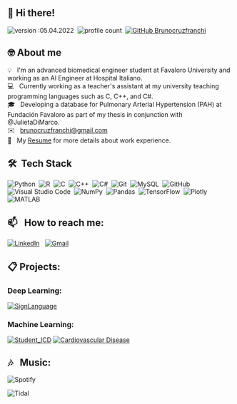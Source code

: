 ## 👋 Hi there! 
![version :05.04.2022](https://img.shields.io/badge/version-05.04.2022-informational)&nbsp;
![profile count](https://komarev.com/ghpvc/?username=brunocruzfranchi&color=blue)&nbsp;
[![GitHub Brunocruzfranchi](https://img.shields.io/github/followers/brunocruzfranchi?label=follow&style=social)](https://github.com/brunocruzfranchi)&nbsp;

## 🤓 About me

💡 &nbsp; I'm an advanced biomedical engineer student at Favaloro University and working as an AI Engineer at Hospital Italiano. \
💻 &nbsp; Currently working as a teacher's assistant at my university teaching programming languages such as C, C++, and C#.\
🎓 &nbsp; Developing a database for Pulmonary Arterial Hypertension (PAH) at Fundación Favaloro as part of my thesis in conjunction with @JulietaDiMarco.\
✉️ &nbsp; brunocruzfranchi@gmail.com \
📄 &nbsp; My [Resume]() for more details about work experience.

## 🛠 &nbsp;Tech Stack

![Python](https://img.shields.io/badge/-Python-05122A?style=flat&logo=python)&nbsp;
![R](https://img.shields.io/badge/-R-05122A?style=flat&logo=R)&nbsp;
![C](https://img.shields.io/badge/-C-05122A?style=flat&logo=C&logoColor=A8B9CC)&nbsp;
![C++](https://img.shields.io/badge/-C++-05122A?style=flat&logo=C%2B%2B&logoColor=00599C)&nbsp;
![C#](https://img.shields.io/badge/-C%23-05122A?style=flat&logo=c-sharp&logoColor=00599C)&nbsp;
![Git](https://img.shields.io/badge/-Git-05122A?style=flat&logo=git)&nbsp;
![MySQL](https://img.shields.io/badge/-MySQL-05122A?style=flat&logo=MySQL)&nbsp;
![GitHub](https://img.shields.io/badge/-GitHub-05122A?style=flat&logo=github)&nbsp;
![Visual Studio Code](https://img.shields.io/badge/-Visual%20Studio%20Code-05122A?style=flat&logo=visual-studio-code&logoColor=007ACC)&nbsp;
![NumPy](https://img.shields.io/badge/numpy%20-%23013243.svg?&style=flat&logo=numpy&logoColor=white)&nbsp;
![Pandas](https://img.shields.io/badge/pandas%20-%23150458.svg?&style=flat&logo=pandas&logoColor=white)&nbsp;
![TensorFlow](https://img.shields.io/badge/TensorFlow-%23FF6F00.svg?&style=flat&logo=TensorFlow&logoColor=white)&nbsp;
![Plotly](https://img.shields.io/badge/Plotly-%233F4F75.svg?&style=flat&logo=Plotly&logoColor=white)&nbsp;
![MATLAB](https://www.mathworks.com/matlabcentral/images/matlab-file-exchange.svg)&nbsp;

## 📫 &nbsp; How to reach me:

<a href="https://www.linkedin.com/in/bruno-cf/"><img alt="LinkedIn" src="https://img.shields.io/badge/linkedin%20-%230077B5.svg?&style=flat&logo=linkedin&logoColor=white"/></a> &nbsp;
<a href="mailto:brunocruzfranchi@gmail.com"><img alt="Gmail" src="https://img.shields.io/badge/Gmail-D14836?style=flat&logo=gmail&logoColor=white" /></a> &nbsp;

## 📋 Projects:
### Deep Learning:
[![SignLanguage](https://github-readme-stats.vercel.app/api/pin/?username=brunocruzfranchi&repo=SignLanguage_AI)](https://github.com/brunocruzfranchi/SignLanguage_AI)

### Machine Learning:
[![Student_ICD](https://github-readme-stats.vercel.app/api/pin/?username=brunocruzfranchi&repo=Student-ICD)](https://github.com/brunocruzfranchi/Student-ICD)
[![Cardiovascular Disease](https://github-readme-stats.vercel.app/api/pin/?username=brunocruzfranchi&repo=Cardiovascular_Disease)](https://github.com/brunocruzfranchi/Cardiovascular_Disease)

## 🎶 &nbsp; Music:

![Spotify](https://img.shields.io/badge/Spotify-1ED760?&style=flat&logo=spotify&logoColor=white)

![Tidal](https://img.shields.io/badge/tidal-00FFFF?style=flat&logo=tidal&logoColor=black)
